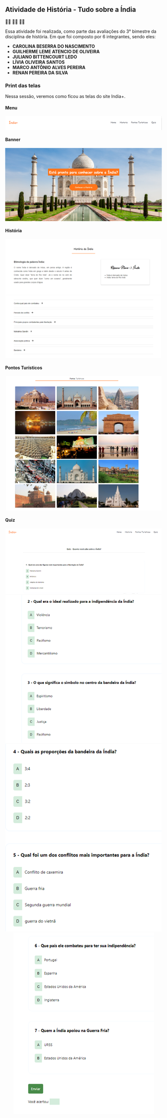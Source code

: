 
<h2>Atividade de História - Tudo sobre a Índia</h2>

:astronaut: :woman_astronaut: :man_singer:

<p>Essa atividade foi realizada, como parte das avaliações do 3° bimestre da disciplina de história. Em que foi composto por 6 integrantes, sendo eles:</p>

<ul>
  <li><strong>CAROLINA BESERRA DO NASCIMENTO</strong></li>
  <li><strong>GUILHERME LEME ATENCIO DE OLIVEIRA</strong></li>
  <li><strong>JULIANO BITTENCOURT LEDO</strong></li>
  <li><strong>LÍVIA OLIVEIRA SANTOS</strong></li>
  <li><strong>MARCO ANTÔNIO ALVES PEREIRA</strong></li>
  <li><strong>RENAN PEREIRA DA SILVA</strong></li>
</ul>

<h3>Print das telas</h3>
<p>Nessa sessão, veremos como ficou as telas do site India+.</p>

<h4>Menu</h4>
  <center><img src="img/README/menu.png"></center>
<h4>Banner</h4>
  <center><img src="img/README/banner.png"></center>
<h4>História</h4>
  <center><img src="img/README/historia1.png"></center>
  <center><img src="img/README/historia2.png"></center>
<h4>Pontos Turísticos</h4>
  <center><img src="img/README/galeria.png"></center>
<h4>Quiz</h4>
  <center><img src="img/README/quiz1.png"></center>
  <center><img src="img/README/quiz2_3.png"></center>
  <center><img src="img/README/quiz4_5.png"></center>
  <center><img src="img/README/quiz6_7.png"></center>

